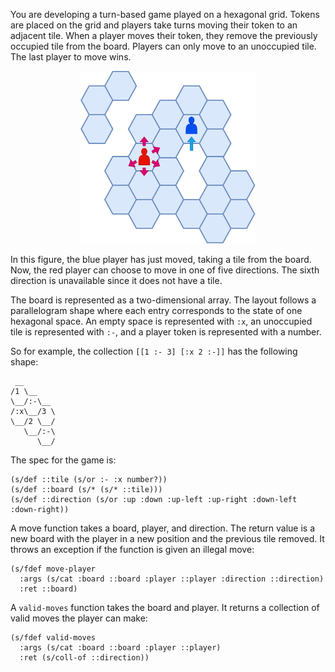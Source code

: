 You are developing a turn-based game played on a hexagonal grid. Tokens are
placed on the grid and players take turns moving their token to an adjacent
tile. When a player moves their token, they remove the previously occupied
tile from the board. Players can only move to an unoccupied tile. The last
player to move wins.

<p align="center">
<img src="./questions/hex/diagram.svg" alt="Game Diagram" 
     style="width:20em;max-width:100%"></p>

In this figure, the blue player has just moved, taking a tile from the board. Now,
the red player can choose to move in one of five directions. The sixth direction
is unavailable since it does not have a tile.

The board is represented as a two-dimensional array. The layout follows a parallelogram
shape where each entry corresponds to the state of one hexagonal space. An empty
space is represented with `:x`, an unoccupied tile is represented with `:-`, and a
player token is represented with a number.

So for example, the collection `[[1 :- 3] [:x 2 :-]]` has the following shape:

```
 __
/1 \__
\__/:-\__
/:x\__/3 \
\__/2 \__/
   \__/:-\
      \__/
```
 

The spec for the game is:

```clojurescript
(s/def ::tile (s/or :- :x number?))
(s/def ::board (s/* (s/* ::tile)))
(s/def ::direction (s/or :up :down :up-left :up-right :down-left :down-right))
```

A move function takes a board, player, and direction. The return value is a new
board with the player in a new position and the previous tile removed. It
throws an exception if the function is given an illegal move:

```clojurescript
(s/fdef move-player
  :args (s/cat :board ::board :player ::player :direction ::direction)
  :ret ::board)
```
 
A `valid-moves` function takes the board and player. It returns a collection of
valid moves the player can make:

```clojurescript
(s/fdef valid-moves
  :args (s/cat :board ::board :player ::player)
  :ret (s/coll-of ::direction))
```
